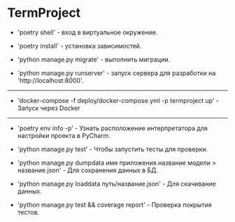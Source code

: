 # TermProject

- 'poetry shell' - вход в виртуальное окружение.

- 'poetry install' - установка зависимостей.

- 'python manage.py migrate' - выполнить миграции.

- 'python manage.py runserver' - запуск сервера для разработки на 'http://localhost:8000'.

---

- 'docker-compose -f deploy/docker-compose.yml -p termproject up' - Запуск через Docker

---

- 'poetry env info -p' - Узнать расположение интерпретатора для настройки проекта в PyCharm.

- 'python manage.py test' - Чтобы запустить тесты для проверки.

- 'python manage.py dumpdata имя приложения.название модели > название.json' - Для сохранения данных в БД.

- 'python manage.py loaddata путь/название.json' - Для скачивание данных.

- 'python manage.py test && coverage report' - Проверка покрытия тестов.